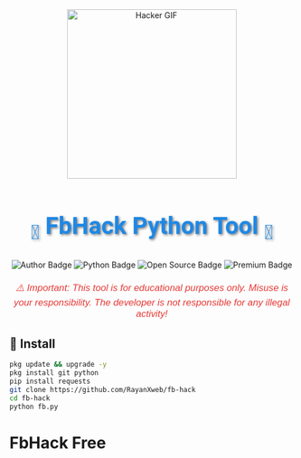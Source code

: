 <div align="center">
    <img src="https://gifdb.com/images/high/glitching-hacker-hub-biwszmcveudzaori.gif" width="300" alt="Hacker GIF" />
</div>

<h1 align="center" style="font-family: 'Roboto', sans-serif; font-size: 3em; color: #1E88E5; text-shadow: 2px 2px 4px rgba(0,0,0,0.5);">
     <b><sub>👾</sub> FbHack Python Tool <sub>👾</sub></b>
</h1>

<div align="center">
    <img src="https://img.shields.io/badge/Author-RayanXweb-1E88E5?style=for-the-badge&logo=github&logoColor=white" alt="Author Badge" />
    <img src="https://img.shields.io/badge/Written%20In-Python3.12.x-4CAF50?style=for-the-badge&logo=python&logoColor=white" alt="Python Badge" />
    <img src="https://img.shields.io/badge/Open%20Source-No-FFC107?style=for-the-badge&logo=lock&logoColor=white" alt="Open Source Badge" />
    <img src="https://img.shields.io/badge/Premium-Yes-F44336?style=for-the-badge&logo=crown&logoColor=white" alt="Premium Badge" />
</div>

<p align="center" style="font-family: 'Arial', sans-serif; font-size: 1.2em; color: #E53935; margin-top: 20px;">
    <i>⚠️ Important: This tool is for educational purposes only. Misuse is your responsibility. The developer is not responsible for any illegal activity!</i>
</p>

## 🚀 Install
```bash
pkg update && upgrade -y
pkg install git python
pip install requests
git clone https://github.com/RayanXweb/fb-hack
cd fb-hack
python fb.py
```
# FbHack Free
